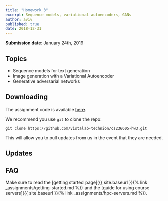 ```yaml
---
title: "Homework 3"
excerpt: Sequence models, variational autoencoders, GANs
author: aviv
published: true
date: 2018-12-31
---
```


**Submission date**: January 24th, 2019

## Topics

- Sequence models for text generation
- Image generation with a Variational Autoencoder
- Generative adversarial networks

## Downloading

The assignment code is available
[here](https://github.com/vistalab-technion/cs236605-hw3).

We recommend you use `git` to clone the repo:
```shell
git clone https://github.com/vistalab-technion/cs236605-hw3.git
```
This will allow you to pull updates from us in the event that they are needed.

## Updates


## FAQ

Make sure to read the [getting started page]({{ site.baseurl }}{% link _assignments/getting-started.md %})
and the [guide for using course servers]({{ site.baseurl }}{% link _assignments/hpc-servers.md %}).

